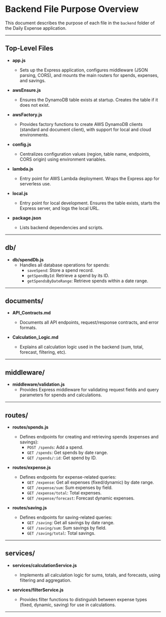 # Backend File Purpose Overview

This document describes the purpose of each file in the `backend` folder of the Daily Expense application.

---

## Top-Level Files

- **app.js**
  - Sets up the Express application, configures middleware (JSON parsing, CORS), and mounts the main routers for spends, expenses, and savings.

- **awsEnsure.js**
  - Ensures the DynamoDB table exists at startup. Creates the table if it does not exist.

- **awsFactory.js**
  - Provides factory functions to create AWS DynamoDB clients (standard and document client), with support for local and cloud environments.

- **config.js**
  - Centralizes configuration values (region, table name, endpoints, CORS origin) using environment variables.

- **lambda.js**
  - Entry point for AWS Lambda deployment. Wraps the Express app for serverless use.

- **local.js**
  - Entry point for local development. Ensures the table exists, starts the Express server, and logs the local URL.

- **package.json**
  - Lists backend dependencies and scripts.

---

## db/

- **db/spendDb.js**
  - Handles all database operations for spends:
    - `saveSpend`: Store a spend record.
    - `getSpendById`: Retrieve a spend by its ID.
    - `getSpendsByDateRange`: Retrieve spends within a date range.

---

## documents/

- **API_Contracts.md**
  - Documents all API endpoints, request/response contracts, and error formats.

- **Calculation_Logic.md**
  - Explains all calculation logic used in the backend (sum, total, forecast, filtering, etc).

---

## middleware/

- **middleware/validation.js**
  - Provides Express middleware for validating request fields and query parameters for spends and calculations.

---

## routes/

- **routes/spends.js**
  - Defines endpoints for creating and retrieving spends (expenses and savings):
    - `POST /spends`: Add a spend.
    - `GET /spends`: Get spends by date range.
    - `GET /spends/:id`: Get spend by ID.

- **routes/expense.js**
  - Defines endpoints for expense-related queries:
    - `GET /expense`: Get all expenses (fixed/dynamic) by date range.
    - `GET /expense/sum`: Sum expenses by field.
    - `GET /expense/total`: Total expenses.
    - `GET /expense/forecast`: Forecast dynamic expenses.

- **routes/saving.js**
  - Defines endpoints for saving-related queries:
    - `GET /saving`: Get all savings by date range.
    - `GET /saving/sum`: Sum savings by field.
    - `GET /saving/total`: Total savings.

---

## services/

- **services/calculationService.js**
  - Implements all calculation logic for sums, totals, and forecasts, using filtering and aggregation.

- **services/filterService.js**
  - Provides filter functions to distinguish between expense types (fixed, dynamic, saving) for use in calculations.

---

